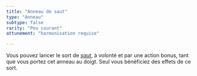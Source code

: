 ```yaml
---
title: "Anneau de saut"
type: "Anneau"
subtype: false
rarity: "Peu courant"
attunement: "harmonisation requise"

---
```

Vous pouvez lancer le sort de [_saut_](/grimoire/saut/), à volonté et par une action bonus, tant que vous portez cet anneau au doigt. Seul vous bénéficiez des effets de ce sort.
